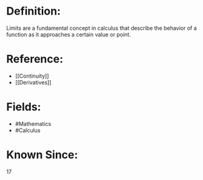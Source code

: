 

# Definition:
Limits are a fundamental concept in calculus that describe the behavior of a function as it approaches a certain value or point.

# Reference:
- [[Continuity]]
- [[Derivatives]]

# Fields: 
- #Mathematics
- #Calculus

# Known Since:
17

